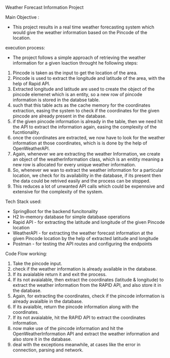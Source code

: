 Weather Forecast Information Project

Main Objective : 
- This project results in a real time weather forecasting system which would give the weather information based on the Pincode of the location.

execution process:
- The project follows a simple approach of retrieving the weather information for a given loaction throught he following steps:
 1. Pincode is taken as the input to get the location of the area.
 2. Pincode is used to extract the longitude and latitude of the area, with the help of Rapid API.
 3. Extracted longitude and latitude are used to create the object of the pincode elemenet which is an entity, so a new row of pincode information is stored in the databse table.
 4. such that this table acts as the cache memory for the coordinates extraction, easing the system to check if the coordinates for the given pincode are already present in the database.
 5. if the given pincode information is already in the table, then we need hit the API to extract the information again, easing the complexity of the fucntionality.
 6. once the coordinates are extracted, we now have to look for the weather information at those coordinates, which is is done by the help of OpenWeatherAPI.
 7. Again, whenever we are extracting the weather Information, we create an object of the weatherInformation class, which is an enitity meaning a new row is allocated for every unique weather information.
 8. So, whenever we wan to extract the weather information for a particular location, we check for its availability in the database, if its present then the data could be retrived easily and the process can be stopped.
 9. This reduces a lot of unwanted API calls which could be expennsive and extensive for the complexity of the system.

Tech Stack used:
- SpringBoot for the backend funcitonality
- H2 In-memory database for simple database operations
- Rapid API - for extracting the latitude and longitude of the given Pincode location
- WeatherAPI - for extracting the weather forecast information at the given Pincode location by the help of extracted latitude and longitude
- Postman - for testing the API routes and configuring the endpoints

Code Flow working:
1. Take the pincode input.
2. check if the weather information is already available in the database.
3. If its avaialable return it and exit the process.
4. If its not avaialable, then extract the coordinates (latitude & longitude) to extract the weather information from the RAPID API, and also store it in the database.
5. Again, for extracting the coordinates, check if the pincode information is already avaialble in the database.
6. If its avaialble, return the pincode information along with the coordinates.
7. If its not avaialable, hit the RAPID API to extract the coordinates information.
8. now make use of the pincode information and hit the OpenWeatherInformation API and extract the weather information and also store it in the database.
9. deal with the exceptions meanwhile, at cases like the error in connection, parsing and network.
